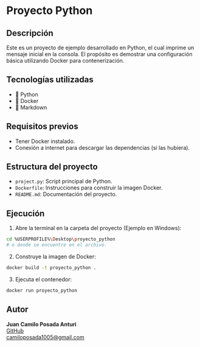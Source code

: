 # Proyecto Python

## Descripción

Este es un proyecto de ejemplo desarrollado en Python, el cual imprime un mensaje inicial en la consola. El propósito es demostrar una configuración básica utilizando Docker para contenerización.

## Tecnologías utilizadas

- 🐍 Python  
- 🐳 Docker  
- 📝 Markdown  

## Requisitos previos

- Tener Docker instalado.
- Conexión a internet para descargar las dependencias (si las hubiera).

## Estructura del proyecto

- `project.py`: Script principal de Python.  
- `Dockerfile`: Instrucciones para construir la imagen Docker.  
- `README.md`: Documentación del proyecto.  

## Ejecución

1. Abre la terminal en la carpeta del proyecto (Ejemplo en Windows):

```bash
cd %USERPROFILE%\Desktop\proyecto_python
# o donde se encuentre en el archivo.
```

2. Construye la imagen de Docker:

```bash
docker build -t proyecto_python .
```

3. Ejecuta el contenedor:

```bash
docker run proyecto_python
```

## Autor

**Juan Camilo Posada Anturi**  
[GitHub](https://github.com/CamiloPosadaAnturi)  
camiloposada1005@gmail.com
